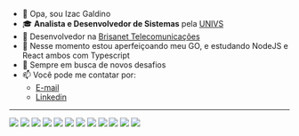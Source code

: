 - 👋 Opa, sou Izac Galdino
- 🎓 **Analista e Desenvolvedor de Sistemas** pela [UNIVS](https://www.univs.edu.br/)
- 💼 Desenvolvedor na [Brisanet Telecomunicações](https://www.brisanet.com.br/)
- 🌱 Nesse momento estou aperfeiçoando meu GO, e estudando NodeJS e React ambos com Typescript
- 💞️ Sempre em busca de novos desafios
- 📫 Você pode me contatar por:
  - [E-mail](mailto:izacgaldino@outlook.com)
  - [Linkedin](https://www.linkedin.com/in/izacgaldino/)

---

![](https://img.shields.io/badge/TypeScript-007ACC?style=for-the-badge&logo=typescript&logoColor=white)
![](https://img.shields.io/badge/JavaScript-323330?style=for-the-badge&logo=javascript&logoColor=F7DF1E)
![](https://img.shields.io/badge/PHP-777BB4?style=for-the-badge&logo=php&logoColor=white)
![](https://img.shields.io/badge/Go-00ADD8?style=for-the-badge&logo=go&logoColor=white)
![](https://img.shields.io/badge/CSS3-1572B6?style=for-the-badge&logo=css3&logoColor=white)
![](https://img.shields.io/badge/HTML5-E34F26?style=for-the-badge&logo=html5&logoColor=white)
![](https://img.shields.io/badge/MySQL-00000F?style=for-the-badge&logo=mysql&logoColor=white)
![](https://img.shields.io/badge/PostgreSQL-316192?style=for-the-badge&logo=postgresql&logoColor=white)
![](https://img.shields.io/badge/Node.js-339933?style=for-the-badge&logo=nodedotjs&logoColor=white)
![](https://img.shields.io/badge/Express.js-000000?style=for-the-badge&logo=express&logoColor=white)
![](https://img.shields.io/badge/Jira-0052CC?style=for-the-badge&logo=Jira&logoColor=white)
![](https://img.shields.io/badge/Heroku-430098?style=for-the-badge&logo=heroku&logoColor=white)

<!---
izacgaldino23/izacgaldino23 is a ✨ special ✨ repository because its `README.md` (this file) appears on your GitHub profile.
You can click the Preview link to take a look at your changes.
--->
